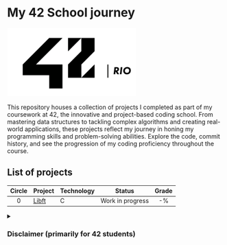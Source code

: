 # My 42 School journey

<img src="assets/logo2.png" width="300">

This repository houses a collection of projects I completed as part of my coursework at 42, the innovative and project-based coding school. From mastering data structures to tackling complex algorithms and creating real-world applications, these projects reflect my journey in honing my programming skills and problem-solving abilities. Explore the code, commit history, and see the progression of my coding proficiency throughout the course.

## List of projects

| **Circle** | **Project**      | **Technology** | **Status**       | **Grade** |
|:----------:|------------------|----------------|------------------|:---------:|
|      0     | [Libft](./Libft) | C              | Work in progress |     -%    |

<details>
<summary><h3>Disclaimer (primarily for 42 students)<h3></summary>
<br>
While collaboration is encouraged, it's essential to emphasize that 42's educational model prioritizes independent problem-solving and individual growth. Please be aware that the code in this repository contains solutions to the assignments from the 42 curriculum. It is essential to uphold academic integrity and adhere to your institution's code of conduct. Copying or submitting this code as your own work goes against the principles of 42 and may have consequences in line with the school's policies. This repository is meant for reference and learning purposes only. Use it responsibly and ensure that you understand and complete your assignments independently.
</details>
